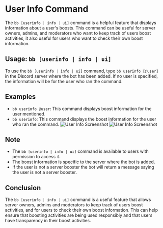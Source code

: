 
# User Info Command

The `bb [userinfo | info | ui]` command is a helpful feature that displays information about a user's boosts. This command can be useful for server owners, admins, and moderators who want to keep track of users boost activities, it also useful for users who want to check their own boost information. 

## **Usage:** `bb [userinfo | info | ui]`
To use the `bb [userinfo | info | ui]` command, type `bb userinfo [@user]` in the Discord server where the bot has been added. If no user is specified, the information will be for the user who ran the command.

## **Examples**
- `bb userinfo @user`: This command displays boost information for the user mentioned.
- `bb userinfo`: This command displays the boost information for the user who ran the command.
![User Info Screenshot](../../images/examples/userinfo.png)
![User Info Screenshot](../../images/examples/userinfo_specific.png)

## **Note** 
- The `bb [userinfo | info | ui]` command is available to users with permission to access it.
- The boost information is specific to the server where the bot is added.
- If the user is not a server booster the bot will return a message saying the user is not a server booster.

## **Conclusion**
The `bb [userinfo | info | ui]` command is a useful feature that allows server owners, admins and moderators to keep track of users boost activities, and for users to check their own boost information. This can help ensure that boosting activities are being used responsibly and that users have transparency in their boost activities.
